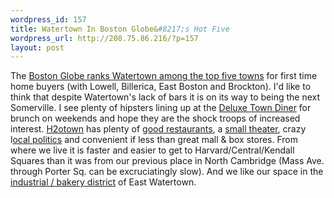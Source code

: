 ```yaml
--- 
wordpress_id: 157
title: Watertown In Boston Globe&#8217;s Hot Five
wordpress_url: http://208.75.86.216/?p=157
layout: post
---
```

The <a href="http://www.boston.com/news/globe/magazine/articles/2007/03/25/the_hot_five/?page=full">Boston Globe ranks Watertown among the top five towns</a> for first time home buyers (with Lowell, Billerica, East Boston and Brockton). I'd like to think that despite Watertown's lack of bars it is on its way to being the next Somerville. I see plenty of hipsters lining up at the <a href="http://www.deluxetowndiner.com/">Deluxe Town Diner</a> for brunch on weekends and hope they are the shock troops of increased interest. <a href="http://h2otown.info/">H2otown</a> has plenty of <a href="http://h2otown.info/node/505">good restaurants</a>, a <a href="http://www.newrep.org/">small theater</a>, crazy l<a href="http://h2otown.info/node/1971">ocal politics</a> and convenient if less than great mall & box stores. From where we live it is faster and easier to get to Harvard/Central/Kendall Squares than it was from our previous place in North Cambridge (Mass Ave. through Porter Sq. can be excruciatingly slow). And we like our space in the <a href="http://www.flickr.com/photos/downtree/sets/72157594570267436/">industrial / bakery district</a> of East Watertown.
